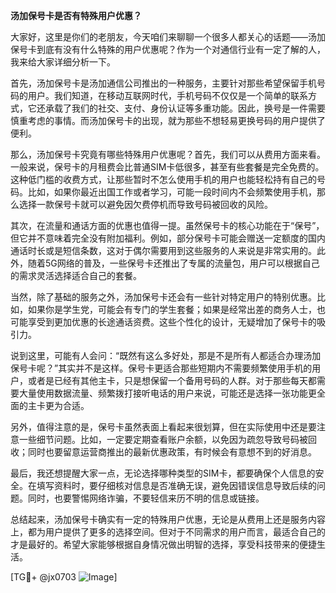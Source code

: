 **汤加保号卡是否有特殊用户优惠？**

大家好，这里是你们的老朋友，今天咱们来聊聊一个很多人都关心的话题——汤加保号卡到底有没有什么特殊的用户优惠呢？作为一个对通信行业有一定了解的人，我来给大家详细分析一下。

首先，汤加保号卡是汤加通信公司推出的一种服务，主要针对那些希望保留手机号码的用户。我们知道，在移动互联网时代，手机号码不仅仅是一个简单的联系方式，它还承载了我们的社交、支付、身份认证等多重功能。因此，换号是一件需要慎重考虑的事情。而汤加保号卡的出现，就为那些不想轻易更换号码的用户提供了便利。

那么，汤加保号卡究竟有哪些特殊用户优惠呢？首先，我们可以从费用方面来看。一般来说，保号卡的月租费会比普通SIM卡低很多，甚至有些套餐是完全免费的。这种低门槛的收费方式，让那些暂时不怎么使用手机的用户也能轻松持有自己的号码。比如，如果你最近出国工作或者学习，可能一段时间内不会频繁使用手机，那么选择一款保号卡就可以避免因欠费停机而导致号码被回收的风险。

其次，在流量和通话方面的优惠也值得一提。虽然保号卡的核心功能在于“保号”，但它并不意味着完全没有附加福利。例如，部分保号卡可能会赠送一定额度的国内通话时长或是短信条数，这对于偶尔需要用到这些服务的人来说是非常实用的。此外，随着5G网络的普及，一些保号卡还推出了专属的流量包，用户可以根据自己的需求灵活选择适合自己的套餐。

当然，除了基础的服务之外，汤加保号卡还会有一些针对特定用户的特别优惠。比如，如果你是学生党，可能会有专门的学生套餐；如果是经常出差的商务人士，也可能享受到更加优惠的长途通话资费。这些个性化的设计，无疑增加了保号卡的吸引力。

说到这里，可能有人会问：“既然有这么多好处，那是不是所有人都适合办理汤加保号卡呢？”其实并不是这样。保号卡更适合那些短期内不需要频繁使用手机的用户，或者是已经有其他主卡，只是想保留一个备用号码的人群。对于那些每天都需要大量使用数据流量、频繁拨打接听电话的用户来说，可能还是选择一张功能更全面的主卡更为合适。

另外，值得注意的是，保号卡虽然表面上看起来很划算，但在实际使用中还是要注意一些细节问题。比如，一定要定期查看账户余额，以免因为疏忽导致号码被回收；同时也要留意运营商推出的最新优惠政策，有时候会有意想不到的好消息。

最后，我还想提醒大家一点，无论选择哪种类型的SIM卡，都要确保个人信息的安全。在填写资料时，要仔细核对信息是否准确无误，避免因错误信息导致后续的问题。同时，也要警惕网络诈骗，不要轻信来历不明的信息或链接。

总结起来，汤加保号卡确实有一定的特殊用户优惠，无论是从费用上还是服务内容上，都为用户提供了更多的选择空间。但对于不同需求的用户而言，最适合自己的才是最好的。希望大家能够根据自身情况做出明智的选择，享受科技带来的便捷生活。

[TG💪+ @jx0703 ![Image](https://github.com/user-attachments/assets/dbca1d08-cadb-493c-b0ec-ad6f7a83f270)]